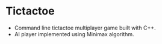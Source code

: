 # Tictactoe

- Command line tictactoe multiplayer game built with C++.
- AI player implemented using Minimax algorithm.

